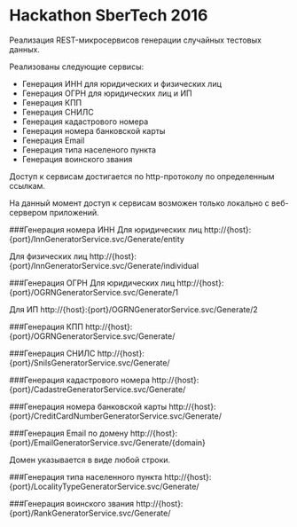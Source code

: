 # Hackathon SberTech 2016
Реализация REST-микросервисов генерации случайных тестовых данных.

Реализованы следующие сервисы:
* Генерация ИНН для юридических и физических лиц
* Генерация ОГРН для юридических лиц и ИП
* Генерация КПП
* Генерация СНИЛС
* Генерация кадастрового номера
* Генерация номера банковской карты
* Генерация Email
* Генерация типа населеного пункта
* Генерация воинского звания

Доступ к сервисам достигается по http-протоколу по определенным ссылкам.

На данный момент доступ к сервисам возможен только локально с веб-сервером приложений.

###Генерация номера ИНН
Для юридических лиц http://{host}:{port}/InnGeneratorService.svc/Generate/entity

Для физических лиц http://{host}:{port}/InnGeneratorService.svc/Generate/individual

###Генерация ОГРН
Для юридических лиц http://{host}:{port}/OGRNGeneratorService.svc/Generate/1

Для ИП http://{host}:{port}/OGRNGeneratorService.svc/Generate/2

###Генерация КПП
http://{host}:{port}/OGRNGeneratorService.svc/Generate/

###Генерация СНИЛС
http://{host}:{port}/SnilsGeneratorService.svc/Generate/

###Генерация кадастрового номера
http://{host}:{port}/CadastreGeneratorService.svc/Generate/

###Генерация номера банковской карты
http://{host}:{port}/CreditCardNumberGeneratorService.svc/Generate/

###Генерация Email по домену
http://{host}:{port}/EmailGeneratorService.svc/Generate/{domain}

Домен указывается в виде любой строки.

###Генерация типа населенного пункта
http://{host}:{port}/LocalityTypeGeneratorService.svc/Generate/

###Генерация воинского звания
http://{host}:{port}/RankGeneratorService.svc/Generate/








